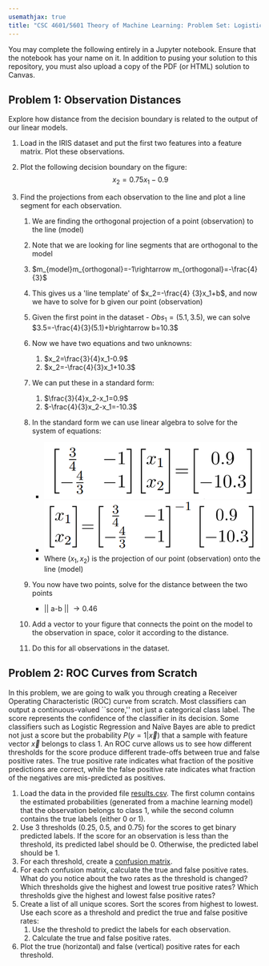 ```yaml
---
usemathjax: true
title: "CSC 4601/5601 Theory of Machine Learning: Problem Set: Logistic Regression"
---
```


You may complete the following entirely in a Jupyter notebook. Ensure that the notebook has your name on it. In addition to pusing your solution to this repository, you must also upload a copy of the PDF (or HTML) solution to Canvas.

## Problem 1: Observation Distances

Explore how distance from the decision boundary is related to the output of our linear models.

1. Load in the IRIS dataset and put the first two features into a feature matrix. Plot these observations.

2. Plot the following decision boundary on the figure: $$x_2=0.75x_1-0.9$$

3. Find the projections from each observation to the line and plot a line segment for each observation.
   1. We are finding the orthogonal projection of a point (observation) to the line (model)
   2. Note that we are looking for line segments that are orthogonal to the model
   3. $m_{model}m_{orthogonal}=-1\rightarrow m_{orthogonal}=-\frac{4}{3}$
   4. This gives us a 'line template' of $x_2=-\frac{4} {3}x_1+b$, and now we have to solve for b given our point (observation)
   5. Given the first point in the dataset - $Obs_{1}=(5.1,3.5)$, we can solve $3.5=-\frac{4}{3}(5.1)+b\rightarrow b=10.3$
   6. Now we have two equations and two unknowns:
      1. $x_2=\frac{3}{4}x_1-0.9$
      2. $x_2=-\frac{4}{3}x_1+10.3$
   7. We can put these in a standard form:
      1. $\frac{3}{4}x_2-x_1=0.9$
      2. $-\frac{4}{3}x_2-x_1=-10.3$
   8. In the standard form we can use linear algebra to solve for the system of equations:
      - ![standard form](standard_matrix.png)
      - ![rearranged form](rearrange_matrix.png)
      - Where $(x_1,x_2)$ is the projection of our point (observation) onto the line (model)

   9. You now have two points, solve for the distance between the two points
       - $\lvert\lvert$ a-b $\lvert\lvert$ $\rightarrow0.46$

   10. Add a vector to your figure that connects the point on the model to the observation in space, color it according to the distance.
   11. Do this for all observations in the dataset.

## Problem 2: ROC Curves from Scratch

In this problem, we are going to walk you through creating a Receiver Operating Characteristic (ROC) curve from scratch. Most classifiers can output a continuous-valued ``score,'' not just a categorical class label. The score represents the confidence of the classifier in its decision. Some classifiers such as Logistic Regression and Naïve Bayes are able to predict not just a score but the probability $P(y = 1 | \vec{x})$ that a sample with feature vector $\vec{x}$ belongs to class $1$. An ROC curve allows us to see how different thresholds for the score produce different trade-offs between true and false positive rates. The true positive rate indicates what fraction of the positive predictions are correct, while the false positive rate indicates what fraction of the negatives are mis-predicted as positives.

1. Load the data in the provided file [results.csv](results.csv). The first column contains the estimated probabilities (generated from a machine learning model) that the observation belongs to class 1, while the second column contains the true labels (either 0 or 1).
2. Use 3 thresholds (0.25, 0.5, and 0.75) for the scores to get binary predicted labels. If the score for an observation is less than the threshold, its predicted label should be 0. Otherwise, the predicted label should be 1.
3. For each threshold, create a [confusion matrix](https://scikit-learn.org/stable/modules/generated/sklearn.metrics.confusion_matrix.html).
4. For each confusion matrix, calculate the true and false positive rates. What do you notice about the two rates as the threshold is changed?  Which thresholds give the highest and lowest true positive rates?  Which thresholds give the highest and lowest false positive rates?
5. Create a list of all unique scores. Sort the scores from highest to lowest. Use each score as a threshold and predict the true and false positive rates:
    1. Use the threshold to predict the labels for each observation.
    2. Calculate the true and false positive rates.
6. Plot the true (horizontal) and false (vertical) positive rates for each threshold.
